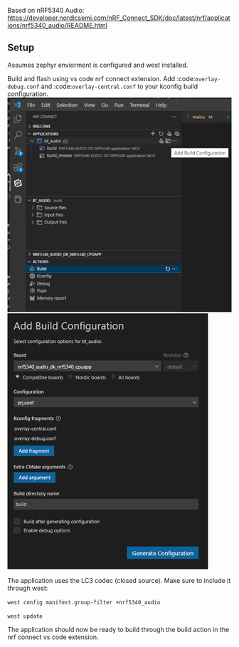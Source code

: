 Based on nRF5340 Audio: https://developer.nordicsemi.com/nRF_Connect_SDK/doc/latest/nrf/applications/nrf5340_audio/README.html

## Setup
Assumes zephyr enviorment is configured and west installed.

Build and flash using vs code nrf connect extension. Add :code:`overlay-debug.conf` and :code:`overlay-central.conf` to your kconfig build configuration.\
![Image](./assets/nrf_connect_tab.PNG)
![Image](./assets/build_configuration.PNG)

The application uses the LC3 codec (closed source). Make sure to include it through west:

`west config manifest.group-filter +nrf5340_audio`

`west update`

The application should now be ready to build through the build action in the nrf connect vs code extension.
